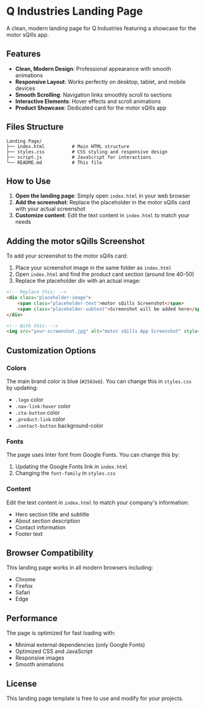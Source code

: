 # Q Industries Landing Page

A clean, modern landing page for Q Industries featuring a showcase for the motor sQills app.

## Features

- **Clean, Modern Design**: Professional appearance with smooth animations
- **Responsive Layout**: Works perfectly on desktop, tablet, and mobile devices
- **Smooth Scrolling**: Navigation links smoothly scroll to sections
- **Interactive Elements**: Hover effects and scroll animations
- **Product Showcase**: Dedicated card for the motor sQills app

## Files Structure

```
Landing Page/
├── index.html          # Main HTML structure
├── styles.css          # CSS styling and responsive design
├── script.js           # JavaScript for interactions
└── README.md           # This file
```

## How to Use

1. **Open the landing page**: Simply open `index.html` in your web browser
2. **Add the screenshot**: Replace the placeholder in the motor sQills card with your actual screenshot
3. **Customize content**: Edit the text content in `index.html` to match your needs

## Adding the motor sQills Screenshot

To add your screenshot to the motor sQills card:

1. Place your screenshot image in the same folder as `index.html`
2. Open `index.html` and find the product card section (around line 40-50)
3. Replace the placeholder div with an actual image:

```html
<!-- Replace this: -->
<div class="placeholder-image">
    <span class="placeholder-text">motor sQills Screenshot</span>
    <span class="placeholder-subtext">Screenshot will be added here</span>
</div>

<!-- With this: -->
<img src="your-screenshot.jpg" alt="motor sQills App Screenshot" style="width: 100%; height: 100%; object-fit: cover;">
```

## Customization Options

### Colors
The main brand color is blue (`#2563eb`). You can change this in `styles.css` by updating:
- `.logo` color
- `.nav-link:hover` color
- `.cta-button` color
- `.product-link` color
- `.contact-button` background-color

### Fonts
The page uses Inter font from Google Fonts. You can change this by:
1. Updating the Google Fonts link in `index.html`
2. Changing the `font-family` in `styles.css`

### Content
Edit the text content in `index.html` to match your company's information:
- Hero section title and subtitle
- About section description
- Contact information
- Footer text

## Browser Compatibility

This landing page works in all modern browsers including:
- Chrome
- Firefox
- Safari
- Edge

## Performance

The page is optimized for fast loading with:
- Minimal external dependencies (only Google Fonts)
- Optimized CSS and JavaScript
- Responsive images
- Smooth animations

## License

This landing page template is free to use and modify for your projects. 